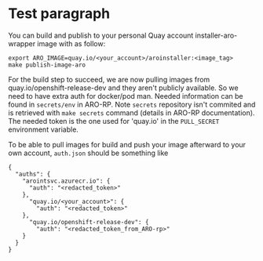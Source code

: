 # Test paragraph

You can build and publish to your personal Quay account installer-aro-wrapper image with as follow:
```
export ARO_IMAGE=quay.io/<your_account>/aroinstaller:<image_tag>
make publish-image-aro
```

For the build step to succeed, we are now pulling images from quay.io/openshift-release-dev and they aren't publicly available. So we need to have extra auth for docker/pod
man. Needed information can be found in `secrets/env` in ARO-RP.
Note `secrets` repository isn't commited and is retrieved with `make secrets` command (details in ARO-RP documentation).
The needed token is the one used for 'quay.io' in the `PULL_SECRET` environment variable.

To be able to pull images for build and push your image afterward to your own account, `auth.json` should be something like
```
{
  "auths": {
    "arointsvc.azurecr.io": {
      "auth": "<redacted_token>"
    },
      "quay.io/<your_account>": {
        "auth": "<redacted_token>"
    },
      "quay.io/openshift-release-dev": {
        "auth": "<redacted_token_from_ARO-rp>"
    }
  }
}
```
